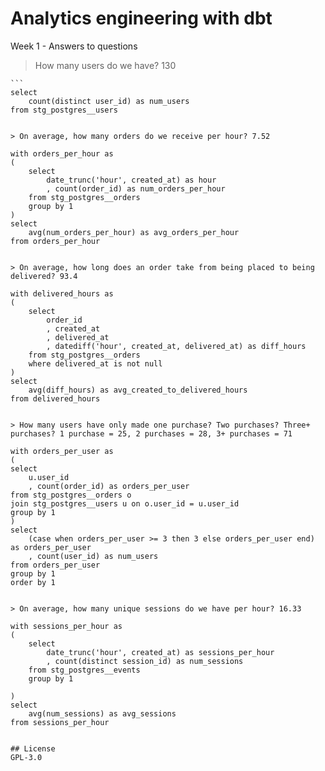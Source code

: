 # Analytics engineering with dbt

Week 1 - Answers to questions

> How many users do we have? 130

````
```
select 
    count(distinct user_id) as num_users
from stg_postgres__users
````
```

> On average, how many orders do we receive per hour? 7.52

````
```
with orders_per_hour as
(
    select 
        date_trunc('hour', created_at) as hour
        , count(order_id) as num_orders_per_hour
    from stg_postgres__orders
    group by 1
)
select 
    avg(num_orders_per_hour) as avg_orders_per_hour
from orders_per_hour
````
```

> On average, how long does an order take from being placed to being delivered? 93.4

````
```
with delivered_hours as
(
    select 
        order_id
        , created_at
        , delivered_at
        , datediff('hour', created_at, delivered_at) as diff_hours
    from stg_postgres__orders
    where delivered_at is not null
)
select 
    avg(diff_hours) as avg_created_to_delivered_hours
from delivered_hours
````
```

> How many users have only made one purchase? Two purchases? Three+ purchases? 1 purchase = 25, 2 purchases = 28, 3+ purchases = 71

````
```
with orders_per_user as 
(
select 
    u.user_id
    , count(order_id) as orders_per_user
from stg_postgres__orders o
join stg_postgres__users u on o.user_id = u.user_id
group by 1
)
select 
    (case when orders_per_user >= 3 then 3 else orders_per_user end) as orders_per_user
    , count(user_id) as num_users
from orders_per_user
group by 1
order by 1
````
```

> On average, how many unique sessions do we have per hour? 16.33

````
```
with sessions_per_hour as 
(
    select 
        date_trunc('hour', created_at) as sessions_per_hour
        , count(distinct session_id) as num_sessions    
    from stg_postgres__events
    group by 1
    
)
select 
    avg(num_sessions) as avg_sessions
from sessions_per_hour
````
```

## License
GPL-3.0
